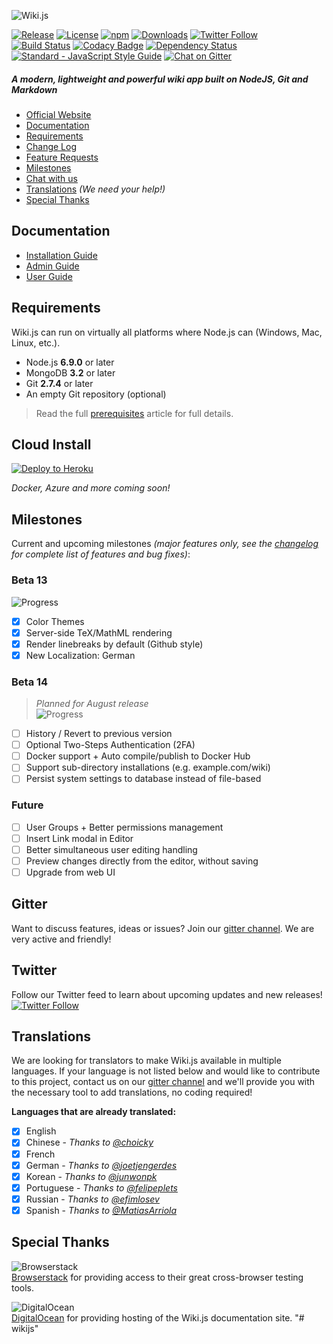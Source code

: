 ![Wiki.js](https://raw.githubusercontent.com/Requarks/wiki-site/1.0/assets/images/logo.png)

[![Release](https://img.shields.io/github/release/Requarks/wiki.svg?style=flat-square&maxAge=3600)](https://github.com/Requarks/wiki/releases)
[![License](https://img.shields.io/badge/license-AGPLv3-blue.svg?style=flat-square)](https://github.com/requarks/wiki/blob/master/LICENSE)
[![npm](https://img.shields.io/badge/npm-wiki.js-blue.svg?style=flat-square)](https://www.npmjs.com/package/wiki.js)
[![Downloads](https://img.shields.io/github/downloads/Requarks/wiki/total.svg?style=flat-square)](https://www.npmjs.com/package/wiki.js)
[![Twitter Follow](https://img.shields.io/badge/follow-%40requarks-blue.svg?style=flat-square)](https://twitter.com/requarks)  
[![Build Status](https://img.shields.io/travis/Requarks/wiki/master.svg?style=flat-square)](https://travis-ci.org/Requarks/wiki)
[![Codacy Badge](https://img.shields.io/codacy/grade/1d0217a3153c4595bdedb322263e55c8/master.svg?style=flat-square)](https://www.codacy.com/app/Requarks/wiki)
[![Dependency Status](https://img.shields.io/gemnasium/Requarks/wiki.svg?style=flat-square)](https://gemnasium.com/github.com/Requarks/wiki)
[![Standard - JavaScript Style Guide](https://img.shields.io/badge/code%20style-standard-brightgreen.svg?style=flat-square)](http://standardjs.com/)
[![Chat on Gitter](https://img.shields.io/badge/chat-on_gitter-CC2B5E.svg?style=flat-square&logo=image/png;base64,iVBORw0KGgoAAAANSUhEUgAAAAcAAAAOCAMAAADUg/YpAAAABlBMVEUAAAD///%2Bl2Z/dAAAAAXRSTlMAQObYZgAAABVJREFUeAFjwAUYYTQByAAh0WicAAAFnwAYeB5bLwAAAABJRU5ErkJggg==)](https://gitter.im/Requarks/wiki)

##### A modern, lightweight and powerful wiki app built on NodeJS, Git and Markdown

- [Official Website](https://wiki.js.org/)
- [Documentation](#documentation)
- [Requirements](#requirements)
- [Change Log](https://github.com/Requarks/wiki/blob/master/CHANGELOG.md)
- [Feature Requests](https://wikijs.canny.io/features)
- [Milestones](#milestones)
- [Chat with us](#gitter)
- [Translations](#translations) *(We need your help!)*
- [Special Thanks](#special-thanks)

## Documentation

- [Installation Guide](https://wiki.js.org/get-started.html)
- [Admin Guide](https://docs.requarks.io/wiki/#admin-guide)
- [User Guide](https://docs.requarks.io/wiki/#user-guide)

## Requirements

Wiki.js can run on virtually all platforms where Node.js can (Windows, Mac, Linux, etc.).

- Node.js **6.9.0** or later
- MongoDB **3.2** or later
- Git **2.7.4** or later
- An empty Git repository (optional)

> Read the full [prerequisites](https://docs.requarks.io/wiki/prerequisites) article for full details.

## Cloud Install

[![Deploy to Heroku](https://www.herokucdn.com/deploy/button.svg)](https://heroku.com/deploy?template=https://github.com/requarks/wiki-heroku)

*Docker, Azure and more coming soon!*

## Milestones

Current and upcoming milestones *(major features only, see the [changelog](https://github.com/Requarks/wiki/blob/master/CHANGELOG.md) for complete list of features and bug fixes)*:

### Beta 13
![Progress](http://progressed.io/bar/100)

- [x] Color Themes
- [x] Server-side TeX/MathML rendering
- [x] Render linebreaks by default (Github style)
- [x] New Localization: German

### Beta 14
> *Planned for August release*  
![Progress](http://progressed.io/bar/20)

- [ ] History / Revert to previous version
- [ ] Optional Two-Steps Authentication (2FA)
- [ ] Docker support + Auto compile/publish to Docker Hub
- [ ] Support sub-directory installations (e.g. example.com/wiki)
- [ ] Persist system settings to database instead of file-based

### Future

- [ ] User Groups + Better permissions management
- [ ] Insert Link modal in Editor
- [ ] Better simultaneous user editing handling
- [ ] Preview changes directly from the editor, without saving
- [ ] Upgrade from web UI

## Gitter

Want to discuss features, ideas or issues? Join our [gitter channel](https://gitter.im/Requarks/wiki). We are very active and friendly!

## Twitter

Follow our Twitter feed to learn about upcoming updates and new releases!  
[![Twitter Follow](https://img.shields.io/badge/follow-%40requarks-blue.svg?style=flat-square)](https://twitter.com/requarks)  

## Translations

We are looking for translators to make Wiki.js available in multiple languages. If your language is not listed below and would like to contribute to this project, contact us on our [gitter channel](https://gitter.im/Requarks/wiki) and we'll provide you with the necessary tool to add translations, no coding required!

**Languages that are already translated:**

- [x] English
- [x] Chinese - *Thanks to [@choicky](https://github.com/choicky)*
- [x] French
- [x] German - *Thanks to [@joetjengerdes](https://github.com/joetjengerdes)*
- [x] Korean - *Thanks to [@junwonpk](https://github.com/junwonpk)*
- [x] Portuguese - *Thanks to [@felipeplets](https://github.com/felipeplets)*
- [x] Russian - *Thanks to [@efimlosev](https://github.com/efimlosev)*
- [x] Spanish - *Thanks to [@MatiasArriola](https://github.com/MatiasArriola)*

## Special Thanks

![Browserstack](https://wiki.js.org/assets/images/logo_browserstack.png)  
[Browserstack](https://www.browserstack.com/) for providing access to their great cross-browser testing tools.

![DigitalOcean](https://wiki.js.org/assets/images/logo_digitalocean.png)  
[DigitalOcean](https://www.digitalocean.com/) for providing hosting of the Wiki.js documentation site.
"# wikijs" 
